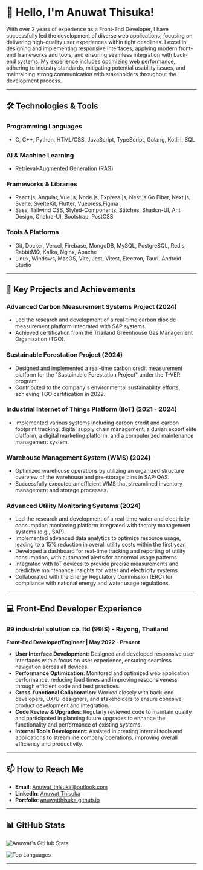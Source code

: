 # 👋 Hello, I'm Anuwat Thisuka!

With over 2 years of experience as a Front-End Developer, I have successfully led the development of diverse web applications, focusing on delivering high-quality user experiences within tight deadlines. I excel in designing and implementing responsive interfaces, applying modern front-end frameworks and tools, and ensuring seamless integration with back-end systems. My experience includes optimizing web performance, adhering to industry standards, mitigating potential usability issues, and maintaining strong communication with stakeholders throughout the development process.

---

## 🛠️ Technologies & Tools

### Programming Languages
- C, C++, Python, HTML/CSS, JavaScript, TypeScript, Golang, Kotlin, SQL

### AI & Machine Learning
- Retrieval-Augmented Generation (RAG)

### Frameworks & Libraries
- React.js, Angular, Vue.js, Node.js, Express.js, Nest.js Go Fiber, Next.js, Svelte, SvelteKit, Flutter, Vuepress,Figma 
- Sass, Tailwind CSS, Styled-Components, Stitches, Shadcn-UI, Ant Design, Chakra-UI, Bootstrap, PostCSS

### Tools & Platforms
- Git, Docker, Vercel, Firebase, MongoDB, MySQL, PostgreSQL, Redis, RabbitMQ, Kafka, Nginx, Apache
- Linux, Windows, MacOS, Vite, Jest, Vitest, Electron, Tauri, Android Studio

---

## 🚀 Key Projects and Achievements

### **Advanced Carbon Measurement Systems Project (2024)**
- Led the research and development of a real-time carbon dioxide measurement platform integrated with SAP systems.
- Achieved certification from the Thailand Greenhouse Gas Management Organization (TGO).

### **Sustainable Forestation Project (2024)**
- Designed and implemented a real-time carbon credit measurement platform for the "Sustainable Forestation Project" under the T-VER program.
- Contributed to the company's environmental sustainability efforts, achieving TGO certification in 2022.

### **Industrial Internet of Things Platform (IIoT) (2021 - 2024)**
- Implemented various systems including carbon credit and carbon footprint tracking, digital supply chain management, a durian export elite platform, a digital marketing platform, and a computerized maintenance management system.

### **Warehouse Management System (WMS) (2024)**
- Optimized warehouse operations by utilizing an organized structure overview of the warehouse and pre-storage bins in SAP-QAS.
- Successfully executed an efficient WMS that streamlined inventory management and storage processes.

### **Advanced Utility Monitoring Systems (2024)**
- Led the research and development of a real-time water and electricity consumption monitoring platform integrated with factory management systems (e.g., SAP).
- Implemented advanced data analytics to optimize resource usage, leading to a 15% reduction in overall utility costs within the first year.
- Developed a dashboard for real-time tracking and reporting of utility consumption, with automated alerts for abnormal usage patterns.
- Integrated with IoT devices to provide precise measurements and predictive maintenance insights for water and electricity systems.
- Collaborated with the Energy Regulatory Commission (ERC) for compliance with national energy and water usage regulations.

---

## 💻 Front-End Developer Experience

### **99 industrial solution co. ltd (99IS)** - Rayong, Thailand  
**Front-End Developer/Engineer | May 2022 - Present**

- **User Interface Development**: Designed and developed responsive user interfaces with a focus on user experience, ensuring seamless navigation across all devices.
- **Performance Optimization**: Monitored and optimized web application performance, reducing load times and improving responsiveness through efficient code and best practices.
- **Cross-functional Collaboration**: Worked closely with back-end developers, UX/UI designers, and stakeholders to ensure cohesive product development and integration.
- **Code Review & Upgrades**: Regularly reviewed code to maintain quality and participated in planning future upgrades to enhance the functionality and performance of existing systems.
- **Internal Tools Development**: Assisted in creating internal tools and applications to streamline company operations, improving overall efficiency and productivity.

---

## 📫 How to Reach Me

- **Email**: [Anuwat_thisuka@outlook.com](mailto:Anuwat_thisuka@outlook.com)
- **LinkedIn**: [Anuwat Thisuka](https://www.linkedin.com/in/anuwat-thisuka-0b1b3b1b3/)
- **Portfolio**: [anuwatthisuka.github.io](https://anuwatthisuka.github.io/)

---

## 📊 GitHub Stats

![Anuwat's GitHub Stats](https://github-readme-stats.vercel.app/api?username=anuwatthisuka&show_icons=true&theme=radical)

![Top Languages](https://github-readme-stats.vercel.app/api/top-langs/?username=anuwatthisuka&layout=compact&theme=radical)

---
